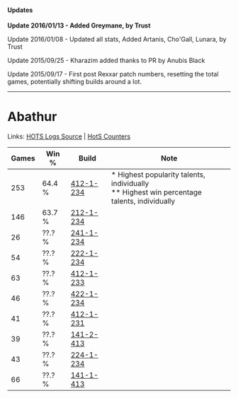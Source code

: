 #### Updates
**Update 2016/01/13 - Added Greymane, by Trust**

Update 2016/01/08 - Updated all stats, Added Artanis, Cho'Gall, Lunara, by Trust

Update 2015/09/25 - Kharazim added thanks to PR by Anubis Black

Update 2015/09/17 - First post Rexxar patch numbers, resetting the total games, potentially shifting builds around a lot.

***

# Abathur

Links: [HOTS Logs Source](https://www.hotslogs.com/Sitewide/HeroDetails?Hero=Abathur) | [HotS Counters](http://hotscounters.com/#/hero/Abathur)

Games  | Win %  | Build     | Note
-----  | -----  | -----     | ----
253    | 64.4 % | [412-1-234](http://www.heroesfire.com/hots/talent-calculator/abathur#rtaI) | * Highest popularity talents, individually <br/>** Highest win percentage talents, individually
146    | 63.7 % | [212-1-234](http://www.heroesfire.com/hots/talent-calculator/abathur#kFII) | 
26     | ??.? % | [241-1-234](http://www.heroesfire.com/hots/talent-calculator/abathur#lM5Y) | 
54     | ??.? % | [222-1-234](http://www.heroesfire.com/hots/talent-calculator/abathur#kdio) | 
63     | ??.? % | [412-1-233](http://www.heroesfire.com/hots/talent-calculator/abathur#rtaH) | 
46     | ??.? % | [422-1-234](http://www.heroesfire.com/hots/talent-calculator/abathur#sF-o) | 
41     | ??.? % | [412-1-231](http://www.heroesfire.com/hots/talent-calculator/abathur#rtaF) | 
39     | ??.? % | [141-2-413](http://www.heroesfire.com/hots/talent-calculator/abathur#hYEz) | 
43     | ??.? % | [224-1-234](http://www.heroesfire.com/hots/talent-calculator/abathur#kibI) | 
66     | ??.? % | [141-1-413](http://www.heroesfire.com/hots/talent-calculator/abathur#hX_L) | 
